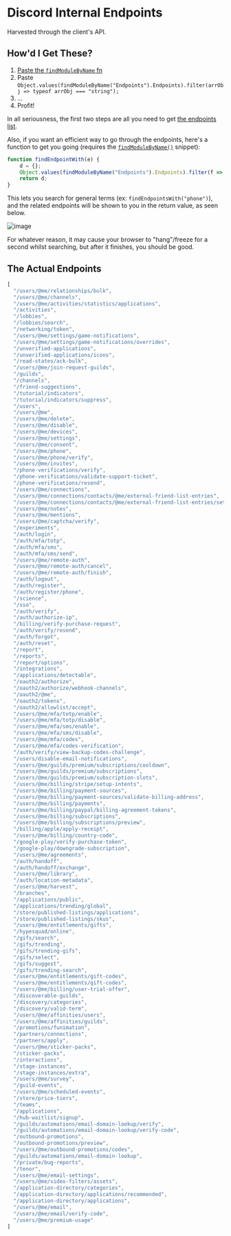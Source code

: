 # Discord Internal Endpoints
Harvested through the client's API.

## How'd I Get These?

1) [Paste the `findModuleByName` fn](https://github.com/13-05/hidden-disc-docs#finding-them-by-display-name)
2) Paste `Object.values(findModuleByName("Endpoints").Endpoints).filter(arrObj => typeof arrObj === "string");`
3) ...
4) Profit!

In all seriousness, the first two steps are all you need to get [the endpoints list](https://github.com/13-05/hidden-disc-docs/blob/main/internals/endpoints.md#the-actual-endpoints).

Also, if you want an efficient way to go through the endpoints, here's a function to get you going (requires the [`findModuleByName()`](https://github.com/13-05/hidden-disc-docs#finding-them-by-display-name) snippet):
```js
function findEndpointWith(e) {
    d = {};
    Object.values(findModuleByName("Endpoints").Endpoints).filter(f => typeof f === "string").filter(j => j.toLowerCase().includes(e.toLowerCase())).forEach(i => d[Object.keys(findModuleByName("Endpoints").Endpoints).find(k => findModuleByName("Endpoints").Endpoints[k] === i)] = i);
    return d;
}
```

This lets you search for general terms (ex: `findEndpointsWith("phone")`), and the related endpoints will be shown to you in the return value, as seen below.

![image](https://user-images.githubusercontent.com/64506392/166343470-9475b8f2-250f-457b-bbee-7d88ed671763.png)

For whatever reason, it may cause your browser to "hang"/freeze for a second whilst searching, but after it finishes, you should be good.

## The Actual Endpoints

```js
[
  "/users/@me/relationships/bulk",
  "/users/@me/channels",
  "/users/@me/activities/statistics/applications",
  "/activities",
  "/lobbies",
  "/lobbies/search",
  "/networking/token",
  "/users/@me/settings/game-notifications",
  "/users/@me/settings/game-notifications/overrides",
  "/unverified-applications",
  "/unverified-applications/icons",
  "/read-states/ack-bulk",
  "/users/@me/join-request-guilds",
  "/guilds",
  "/channels",
  "/friend-suggestions",
  "/tutorial/indicators",
  "/tutorial/indicators/suppress",
  "/users",
  "/users/@me",
  "/users/@me/delete",
  "/users/@me/disable",
  "/users/@me/devices",
  "/users/@me/settings",
  "/users/@me/consent",
  "/users/@me/phone",
  "/users/@me/phone/verify",
  "/users/@me/invites",
  "/phone-verifications/verify",
  "/phone-verifications/validate-support-ticket",
  "/phone-verifications/resend",
  "/users/@me/connections",
  "/users/@me/connections/contacts/@me/external-friend-list-entries",
  "/users/@me/connections/contacts/@me/external-friend-list-entries/settings",
  "/users/@me/notes",
  "/users/@me/mentions",
  "/users/@me/captcha/verify",
  "/experiments",
  "/auth/login",
  "/auth/mfa/totp",
  "/auth/mfa/sms",
  "/auth/mfa/sms/send",
  "/users/@me/remote-auth",
  "/users/@me/remote-auth/cancel",
  "/users/@me/remote-auth/finish",
  "/auth/logout",
  "/auth/register",
  "/auth/register/phone",
  "/science",
  "/sso",
  "/auth/verify",
  "/auth/authorize-ip",
  "/billing/verify-purchase-request",
  "/auth/verify/resend",
  "/auth/forgot",
  "/auth/reset",
  "/report",
  "/reports",
  "/report/options",
  "/integrations",
  "/applications/detectable",
  "/oauth2/authorize",
  "/oauth2/authorize/webhook-channels",
  "/oauth2/@me",
  "/oauth2/tokens",
  "/oauth2/allowlist/accept",
  "/users/@me/mfa/totp/enable",
  "/users/@me/mfa/totp/disable",
  "/users/@me/mfa/sms/enable",
  "/users/@me/mfa/sms/disable",
  "/users/@me/mfa/codes",
  "/users/@me/mfa/codes-verification",
  "/auth/verify/view-backup-codes-challenge",
  "/users/disable-email-notifications",
  "/users/@me/guilds/premium/subscriptions/cooldown",
  "/users/@me/guilds/premium/subscriptions",
  "/users/@me/guilds/premium/subscription-slots",
  "/users/@me/billing/stripe/setup-intents",
  "/users/@me/billing/payment-sources",
  "/users/@me/billing/payment-sources/validate-billing-address",
  "/users/@me/billing/payments",
  "/users/@me/billing/paypal/billing-agreement-tokens",
  "/users/@me/billing/subscriptions",
  "/users/@me/billing/subscriptions/preview",
  "/billing/apple/apply-receipt",
  "/users/@me/billing/country-code",
  "/google-play/verify-purchase-token",
  "/google-play/downgrade-subscription",
  "/users/@me/agreements",
  "/auth/handoff",
  "/auth/handoff/exchange",
  "/users/@me/library",
  "/auth/location-metadata",
  "/users/@me/harvest",
  "/branches",
  "/applications/public",
  "/applications/trending/global",
  "/store/published-listings/applications",
  "/store/published-listings/skus",
  "/users/@me/entitlements/gifts",
  "/hypesquad/online",
  "/gifs/search",
  "/gifs/trending",
  "/gifs/trending-gifs",
  "/gifs/select",
  "/gifs/suggest",
  "/gifs/trending-search",
  "/users/@me/entitlements/gift-codes",
  "/users/@me/entitlements/gift-codes",
  "/users/@me/billing/user-trial-offer",
  "/discoverable-guilds",
  "/discovery/categories",
  "/discovery/valid-term",
  "/users/@me/affinities/users",
  "/users/@me/affinities/guilds",
  "/promotions/funimation",
  "/partners/connections",
  "/partners/apply",
  "/users/@me/sticker-packs",
  "/sticker-packs",
  "/interactions",
  "/stage-instances",
  "/stage-instances/extra",
  "/users/@me/survey",
  "/guild-events",
  "/users/@me/scheduled-events",
  "/store/price-tiers",
  "/teams",
  "/applications",
  "/hub-waitlist/signup",
  "/guilds/automations/email-domain-lookup/verify",
  "/guilds/automations/email-domain-lookup/verify-code",
  "/outbound-promotions",
  "/outbound-promotions/preview",
  "/users/@me/outbound-promotions/codes",
  "/guilds/automations/email-domain-lookup",
  "/private/bug-reports",
  "/tenor",
  "/users/@me/email-settings",
  "/users/@me/video-filters/assets",
  "/application-directory/categories",
  "/application-directory/applications/recommended",
  "/application-directory/applications",
  "/users/@me/email",
  "/users/@me/email/verify-code",
  "/users/@me/premium-usage"
]
```
